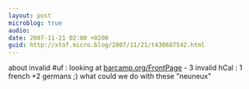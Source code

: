 ```yaml
---
layout: post
microblog: true
audio: 
date: 2007-11-21 02:00 +0200
guid: http://xtof.micro.blog/2007/11/21/t430687542.html
---
```

about invalid #uf : looking at [barcamp.org/FrontPage](http://barcamp.org/FrontPage) - 3 invalid hCal : 1 french +2  germans ;) what could we do with these "neuneux"
